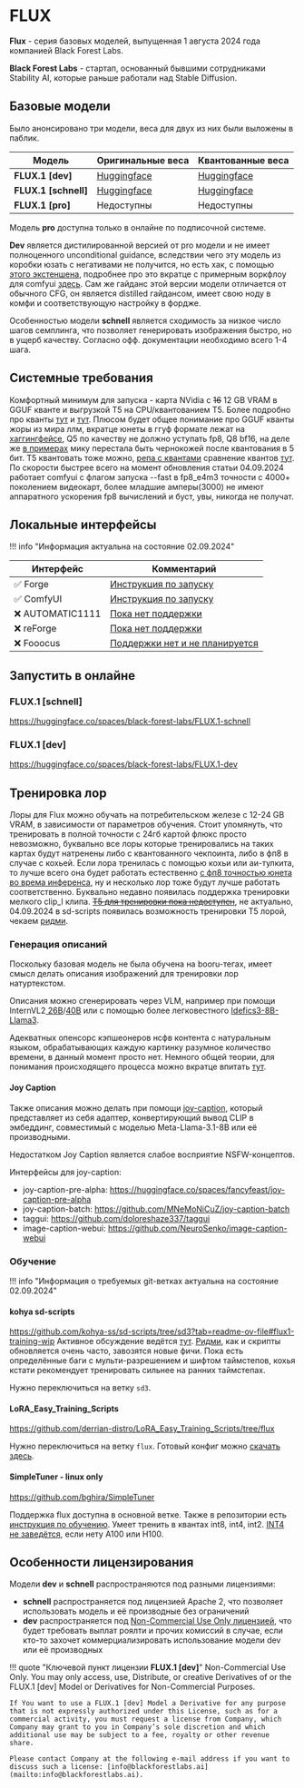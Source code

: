 # FLUX

**Flux** - серия базовых моделей, выпущенная 1 августа 2024 года компанией Black Forest Labs.

**Black Forest Labs** - стартап, основанный бывшими сотрудниками Stability AI, которые раньше работали над Stable Diffusion.

## Базовые модели
Было анонсировано три модели, веса для двух из них были выложены в паблик.

| Модель               | Оригинальные веса                                                      | Квантованные веса                                                              |
| -------------------- | ---------------------------------------------------------------------- | ------------------------------------------------------------------------------ |
| **FLUX.1 [dev]**     | [Huggingface](https://huggingface.co/black-forest-labs/FLUX.1-dev)     | [Huggingface](https://huggingface.co/lllyasviel/FLUX.1-dev-gguf/tree/main)     |
| **FLUX.1 [schnell]** | [Huggingface](https://huggingface.co/black-forest-labs/FLUX.1-schnell) | [Huggingface](https://huggingface.co/lllyasviel/FLUX.1-schnell-gguf/tree/main) |
| **FLUX.1 [pro]**     | Недоступны                                                             | Недоступны                                                                     |

Модель **pro** доступна только в онлайне по подписочной системе.

**Dev** является дистилированной версией от pro модели и не имеет полноценного unconditional guidance, вследствии чего эту модель из коробки юзать с негативами не получится, но есть хак, с помощью [этого экстеншена](https://github.com/mcmonkeyprojects/sd-dynamic-thresholding), подробнее про это вкратце с примерным воркфлоу для comfyui [здесь](https://old.reddit.com/r/StableDiffusion/comments/1ekgiw6/heres_a_hack_to_make_flux_better_at_prompt/). Сам же гайданс этой версии модели отличается от обычного CFG, он является distilled гайдансом, имеет свою ноду в комфи и соответствующую настройку в фордже.

Особенностью модели **schnell** является сходимость за низкое число шагов семплинга, что позволяет генерировать изображения быстро, но в ущерб качеству. Согласно офф. документации необходимо всего 1-4 шага.

## Системные требования

Комфортный минимум для запуска - карта NVidia с ~~16~~ 12 GB VRAM в GGUF кванте и выгрузкой T5 на CPU/квантованием Т5. Более подробно про кванты [тут](https://github.com/lllyasviel/stable-diffusion-webui-forge/discussions/981) и [тут](https://github.com/lllyasviel/stable-diffusion-webui-forge/discussions/1050). Плюсом будет общее понимание про GGUF кванты жоры из мира ллм, вкратце юнеты в ггуф формате лежат на [хаггингфейсе](https://huggingface.co/lllyasviel/FLUX.1-dev-gguf/tree/main), Q5 по качеству не должно уступать fp8, Q8 bf16, на деле же [в примерах](https://www.reddit.com/r/StableDiffusion/comments/1eso216/comparison_all_quants_we_have_so_far/) мику перестала быть чернокожей после квантования в 5 бит. T5 квантовать тоже можно, [репа с квантами](https://huggingface.co/city96/t5-v1_1-xxl-encoder-gguf/tree/main) сравнение квантов [тут](old.reddit.com/r/LocalLLaMA/comments/1anb2fz/guide_to_choosing_quants_and_engines/). По скорости быстрее всего на момент обновления статьи 04.09.2024 работает comfyui с флагом запуска --fast в fp8_e4m3 точности с 4000+ поколением видеокарт, более младшие амперы(3000) не имеют аппаратного ускорения fp8 вычислений и буст, увы, никогда не получат.

## Локальные интерфейсы

!!! info "Информация актуальна на состояние 02.09.2024"

| Интерфейс       | Комментарий                                                                                         |
| --------------- | --------------------------------------------------------------------------------------------------- |
| ✅ Forge         | [Инструкция по запуску](https://github.com/lllyasviel/stable-diffusion-webui-forge/discussions/981) |
| ✅ ComfyUI       | [Инструкция по запуску](https://comfyanonymous.github.io/ComfyUI_examples/flux/)                    |
| ❌ AUTOMATIC1111 | [Пока нет поддержки](https://github.com/AUTOMATIC1111/stable-diffusion-webui/issues/16311)          |
| ❌ reForge       | [Пока нет поддержки](https://github.com/Panchovix/stable-diffusion-webui-reForge/issues/122)        |
| ❌ Fooocus       | [Поддержки нет и не планируется](https://github.com/lllyasviel/Fooocus/issues/3424)                 |

## Запустить в онлайне

### FLUX.1 [schnell]
<https://huggingface.co/spaces/black-forest-labs/FLUX.1-schnell>

### FLUX.1 [dev]
<https://huggingface.co/spaces/black-forest-labs/FLUX.1-dev>

## Тренировка лор
Лоры для Flux можно обучать на потребительском железе с 12-24 GB VRAM, в зависимости от параметров обучения. Стоит упомянуть, что тренировать в полной точности с 24гб картой флюкс просто невозможно, буквально все лоры которые тренировались на таких картах будут натренены либо с квантованного чекпоинта, либо в фп8 в случае с кохьей. Если лора тренилась с помощью кохьи или аи-тулкита, то лучше всего она будет работать естественно [с фп8 точностью юнета во врема инференса](https://old.reddit.com/r/StableDiffusion/comments/1eumy5n/another_flux1dev_quantisation_comparison_but_with/), ну и несколько лор тоже будут лучше работать соответственно. Буквально недавно появилась поддержка тренировки мелкого clip_l клипа. ~~[T5 для тренировки пока недоступен](https://github.com/huggingface/diffusers/blob/main/examples/dreambooth/README_flux.md#text-encoder-training)~~, не актуально, 04.09.2024 в sd-scripts появилась возможность тренировки T5 лорой, чекаем [ридми](https://github.com/kohya-ss/sd-scripts/blob/sd3/README.md).

### Генерация описаний
Поскольку базовая модель не была обучена на booru-тегах, имеет смысл делать описания изображений для тренировки лор натуртекстом.

Описания можно сгенерировать через VLM, например при помощи InternVL2[ 26В](https://huggingface.co/OpenGVLab/InternVL2-26B)/[40В](https://huggingface.co/OpenGVLab/InternVL2-40B) или с помощью более легковестного [Idefics3-8B-Llama3](https://huggingface.co/HuggingFaceM4/Idefics3-8B-Llama3).

Адекватных опенсорс кэпшеонеров нсфв контента с натуральным языком, обрабатывающих каждую картинку разумное количество времени, в данный момент просто нет.
Немного общей теории, для понимания происходящего процесса можно вкратце впитать [тут](https://old.reddit.com/r/LocalLLaMA/comments/1f7cdhj/koboldcpp_and_vision_models_a_guide/).

#### Joy Caption
Также описания можно делать при помощи [joy-caption](https://huggingface.co/spaces/fancyfeast/joy-caption-pre-alpha), который представляет из себя адаптер, конвертирующий вывод CLIP в эмбеддинг, совместимый с моделью Meta-Llama-3.1-8B или её производными.

Недостатком Joy Caption является слабое восприятие NSFW-концептов.

Интерфейсы для joy-caption:  

- joy-caption-pre-alpha: <https://huggingface.co/spaces/fancyfeast/joy-caption-pre-alpha>  
- joy-caption-batch: <https://github.com/MNeMoNiCuZ/joy-caption-batch>  
- taggui: <https://github.com/doloreshaze337/taggui>  
- image-caption-webui: <https://github.com/NeuroSenko/image-caption-webui>  

### Обучение
!!! info "Информация о требуемых git-ветках актуальна на состояние 02.09.2024"

#### kohya sd-scripts
<https://github.com/kohya-ss/sd-scripts/tree/sd3?tab=readme-ov-file#flux1-training-wip>
Активное обсуждение ведётся [тут](https://github.com/kohya-ss/sd-scripts/pull/1374). [Ридми](https://github.com/kohya-ss/sd-scripts/blob/sd3/README.md), как и скрипты обновляется очень часто, завозятся новые фичи. Пока есть определённые баги с мульти-разрешением и шифтом таймстепов, кохья кстати рекомендует тренировать сильнее на ранних таймстепах.

Нужно переключиться на ветку `sd3`.
#### LoRA_Easy_Training_Scripts
<https://github.com/derrian-distro/LoRA_Easy_Training_Scripts/tree/flux>

Нужно переключиться на ветку `flux`. Готовый конфиг можно [скачать здесь](https://files.catbox.moe/du67iy.toml).

#### SimpleTuner - linux only
<https://github.com/bghira/SimpleTuner>

Поддержка flux доступна в основной ветке. Также в репозитории есть [инструкция по обучению](https://github.com/bghira/SimpleTuner/blob/main/documentation/quickstart/FLUX.md).
Умеет тренить в квантах int8, int4, int2. [INT4 не заведётся](https://github.com/bghira/SimpleTuner/issues/804#issuecomment-2295370317), если нету A100 или H100.
## Особенности лицензирования
Модели **dev** и **schnell** распространяются под разными лицензиями:  

- **schnell** распространяется под лицензией Apache 2, что позволяет использовать модель и её производные без ограничений  
- **dev** распространяется под [Non-Commercial Use Only лицензией](https://huggingface.co/black-forest-labs/FLUX.1-dev/blob/main/LICENSE.md), что будет требовать выплат роялти и прочих комиссий в случае, если кто-то захочет коммерциализировать использование модели dev или её производных  

!!! quote "Ключевой пункт лицензии **FLUX.1 [dev]**"
    Non-Commercial Use Only. You may only access, use, Distribute, or creative Derivatives of or the FLUX.1 [dev] Model or Derivatives for Non-Commercial Purposes.

    If You want to use a FLUX.1 [dev] Model a Derivative for any purpose that is not expressly authorized under this License, such as for a commercial activity, you must request a license from Company, which Company may grant to you in Company’s sole discretion and which additional use may be subject to a fee, royalty or other revenue share.

    Please contact Company at the following e-mail address if you want to discuss such a license: [info@blackforestlabs.ai](mailto:info@blackforestlabs.ai).